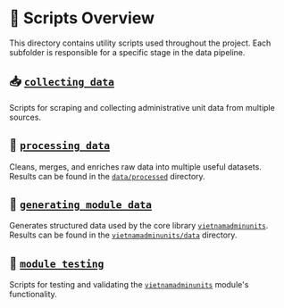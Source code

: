 # 📜 Scripts Overview

This directory contains utility scripts used throughout the project. Each subfolder is responsible for a specific stage in the data pipeline.

## 📥 [`collecting_data`](collecting_data)
Scripts for scraping and collecting administrative unit data from multiple sources.

## 🧹 [`processing_data`](processing_data)
Cleans, merges, and enriches raw data into multiple useful datasets.  
Results can be found in the [`data/processed`](../data/processed) directory.

## 🧱 [`generating_module_data`](generating_module_data)
Generates structured data used by the core library [`vietnamadminunits`](../vietnamadminunits).  
Results can be found in the [`vietnamadminunits/data`](../vietnamadminunits/data) directory.

## 🧪 [`module_testing`](module_testing)
Scripts for testing and validating the [`vietnamadminunits`](../vietnamadminunits) module's functionality.